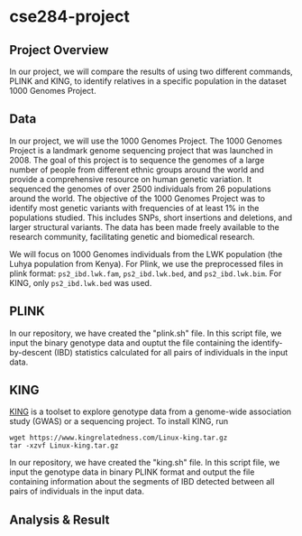 # cse284-project
## Project Overview
In our project, we will compare the results of using two different commands, PLINK and KING, to identify relatives in a specific population in the dataset 1000 Genomes Project. 
## Data
In our project, we will use the 1000 Genomes Project. The 1000 Genomes Project is a landmark genome sequencing project that was launched in 2008. The goal of this project is to sequence the genomes of a large number of people from different ethnic groups around the world and provide a comprehensive resource on human genetic variation. It sequenced the genomes of over 2500 individuals from 26 populations around the world. The objective of the 1000 Genomes Project was to identify most genetic variants with frequencies of at least 1% in the populations studied. This includes SNPs, short insertions and deletions, and larger structural variants. The data has been made freely available to the research community, facilitating genetic and biomedical research.

We will focus on 1000 Genomes individuals from the LWK population (the Luhya population from Kenya). For Plink, we use the preprocessed files in plink format: `ps2_ibd.lwk.fam`, `ps2_ibd.lwk.bed`, and `ps2_ibd.lwk.bim`. For KING, only `ps2_ibd.lwk.bed` was used.
## PLINK
In our repository, we have created the "plink.sh" file. In this script file, we input the binary genotype data and ouptut the file containing the identify-by-descent (IBD) statistics calculated for all pairs of individuals in the input data. 
## KING
[KING](https://www.kingrelatedness.com/manual.shtml) is a toolset to explore genotype data from a genome-wide association study (GWAS) or a sequencing project. To install KING, run
```
wget https://www.kingrelatedness.com/Linux-king.tar.gz
tar -xzvf Linux-king.tar.gz
```

In our repository, we have created the "king.sh" file. In this script file, we input the genotype data in binary PLINK format and output the file containing information about the segments of IBD detected between all pairs of individuals in the input data.
## Analysis & Result

